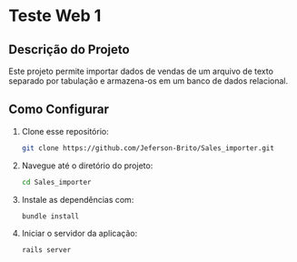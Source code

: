 # Teste Web 1

## Descrição do Projeto
Este projeto permite importar dados de vendas de um arquivo de texto separado por tabulação e armazena-os em um banco de dados relacional.

## Como Configurar
1. Clone esse repositório:
   ```bash
   git clone https://github.com/Jeferson-Brito/Sales_importer.git
2. Navegue até o diretório do projeto:
   ```bash
   cd Sales_importer
3. Instale as dependências com:
   ```bash
   bundle install
4. Iniciar o servidor da aplicação:
   ```bash
   rails server


